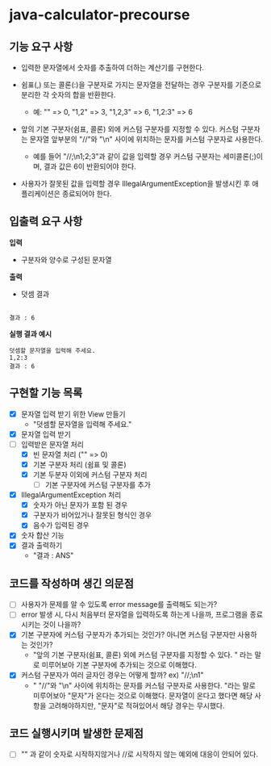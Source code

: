 # java-calculator-precourse

## 기능 요구 사항
- 입력한 문자열에서 숫자를 추출하여 더하는 계산기를 구현한다.

- 쉼표(,) 또는 콜론(:)을 구분자로 가지는 문자열을 전달하는 경우 구분자를 기준으로 분리한 각 숫자의 합을 반환한다.
  - 예: "" => 0, "1,2" => 3, "1,2,3" => 6, "1,2:3" => 6
- 앞의 기본 구분자(쉼표, 콜론) 외에 커스텀 구분자를 지정할 수 있다. 커스텀 구분자는 문자열 앞부분의 "//"와 "\n" 사이에 위치하는 문자를 커스텀 구분자로 사용한다.
  - 예를 들어 "//;\n1;2;3"과 같이 값을 입력할 경우 커스텀 구분자는 세미콜론(;)이며, 결과 값은 6이 반환되어야 한다.
- 사용자가 잘못된 값을 입력할 경우 IllegalArgumentException을 발생시킨 후 애플리케이션은 종료되어야 한다.

## 입출력 요구 사항
**입력**
- 구분자와 양수로 구성된 문자열
  
**출력**
- 덧셈 결과
  
```

결과 : 6

```

**실행 결과 예시**
```
덧셈할 문자열을 입력해 주세요.
1,2:3
결과 : 6
```

## 구현할 기능 목록
- [x] 문자열 입력 받기 위한 View 만들기
  - "덧셈할 문자열을 입력해 주세요."
- [x] 문자열 입력 받기
- [ ] 입력받은 문자열 처리
  - [x] 빈 문자열 처리 ("" => 0)
  - [x] 기본 구분자 처리 (쉼표 및 콜론)
  - [x] 기본 두분자 이외에 커스텀 구분자 처리
    - [ ] 기본 구분자에 커스텀 구분자를 추가
- [x] IllegalArgumentException 처리
  - [x] 숫자가 아닌 문자가 포함 된 경우
  - [x] 구분자가 비어있거나 잘못된 형식인 경우
  - [x] 음수가 입력된 경우
- [x] 숫자 합산 기능
- [x] 결과 출력하기
  - "결과 : ANS"

## 코드를 작성하며 생긴 의문점
- [ ] 사용자가 문제를 알 수 있도록 error message를 출력해도 되는가?
- [ ] error 발생 시, 다시 처음부터 문자열을 입력하도록 하는게 나을까, 프로그램을 종료시키는 것이 나을까?
- [x] 기본 구분자에 커스텀 구분자가 추가되는 것인가? 아니면 커스텀 구분자만 사용하는 것인가?
  - "앞의 기본 구분자(쉼표, 콜론) 외에 커스텀 구분자를 지정할 수 있다. " 라는 말로 미루어보아 기본 구분자에 추가되는 것으로 이해했다.
- [x] 커스텀 구분자가 여러 글자인 경우는 어떻게 할까? ex) "//;\\n1"
  - " "//"와 "\n" 사이에 위치하는 문자를 커스텀 구분자로 사용한다. "라는 말로 미루어보아 "문자"가 온다는 것으로 이해했다. 문자열이 온다고 했다면 해당 사항을 고려해야하지만, 
  "문자"로 적혀있어서 해당 경우는 무시했다.

## 코드 실행시키며 발생한 문제점
- [ ] "" 과 같이 숫자로 시작하지않거나 //로 시작하지 않는 예외에 대응이 안되어 있다.